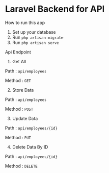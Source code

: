 # Laravel Backend for API

How to run this app

1. Set up your database
2. Run `php artisan migrate`
3. Run `php artisan serve`

Api Endpoint

1. Get All

Path : `api/employees`

Method : `GET`

2. Store Data

Path : `api/employees`

Method : `POST`

3. Update Data

Path : `api/employees/{id}`

Method : `PUT`

4. Delete Data By ID

Path : `api/employees/{id}`

Method : `DELETE`
